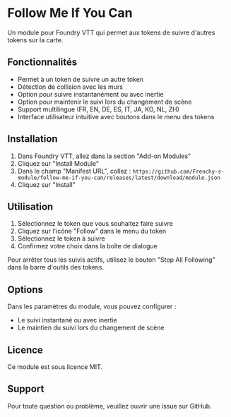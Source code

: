 # Follow Me If You Can

Un module pour Foundry VTT qui permet aux tokens de suivre d'autres tokens sur la carte.

## Fonctionnalités

- Permet à un token de suivre un autre token
- Détection de collision avec les murs
- Option pour suivre instantanément ou avec inertie
- Option pour maintenir le suivi lors du changement de scène
- Support multilingue (FR, EN, DE, ES, IT, JA, KO, NL, ZH)
- Interface utilisateur intuitive avec boutons dans le menu des tokens

## Installation

1. Dans Foundry VTT, allez dans la section "Add-on Modules"
2. Cliquez sur "Install Module"
3. Dans le champ "Manifest URL", collez : `https://github.com/Frenchy-s-module/follow-me-if-you-can/releases/latest/download/module.json`
4. Cliquez sur "Install"

## Utilisation

1. Sélectionnez le token que vous souhaitez faire suivre
2. Cliquez sur l'icône "Follow" dans le menu du token
3. Sélectionnez le token à suivre
4. Confirmez votre choix dans la boîte de dialogue

Pour arrêter tous les suivis actifs, utilisez le bouton "Stop All Following" dans la barre d'outils des tokens.

## Options

Dans les paramètres du module, vous pouvez configurer :
- Le suivi instantané ou avec inertie
- Le maintien du suivi lors du changement de scène

## Licence

Ce module est sous licence MIT.

## Support

Pour toute question ou problème, veuillez ouvrir une issue sur GitHub. 